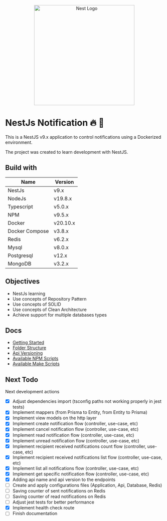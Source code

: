 <p align="center">
  <a href="http://nestjs.com/" target="blank"><img src="https://nestjs.com/img/logo_text.svg" width="320" alt="Nest Logo" /></a>
</p>

# NestJs Notification  🔥 🚀

This is a NestJS v9.x application to control notifications using a Dockerized environment. 

The project was created to learn development with NestJS.

## Build with

| Name       | Version  |
| ---------- | -------- |
| NestJs | v9.x |
| NodeJs | v19.8.x |
| Typescript | v5.0.x |
| NPM | v9.5.x |
| Docker | v20.10.x |
| Docker Compose | v3.8.x |
| Redis | v6.2.x |
| Mysql | v8.0.x |
| Postgresql | v12.x |
| MongoDB | v3.2.x |

## Objectives

* NestJs learning
* Use concepts of Repository Pattern
* Use concepts of SOLID
* Use concepts of Clean Architecture
* Achieve support for multiple databases types

## Docs

* [Getting Started](./docs/getting_started.md)
* [Folder Structure](./docs/folder_structure.md)
* [Api Versioning](./docs/api_versioning.md)
* [Available NPM Scripts](./docs/available_npm_scripts.md)
* [Available Make Scripts](./docs/available_make_scripts.md)

## Next Todo

Next development actions

* [X] Adjust dependencies import (tsconfig paths not working properly in jest tests)
* [X] Implement mappers (from Prisma to Entity, from Entity to Prisma)
* [X] Implement view models on the http layer
* [X] Implement create notification flow (controller, use-case, etc)
* [X] Implement cancel notification flow (controller, use-case, etc)
* [X] Implement read notification flow (controller, use-case, etc)
* [X] Implement unread notification flow (controller, use-case, etc)
* [X] Implement recipient received notifications count flow (controller, use-case, etc)
* [X] Implement recipient received notifications list flow (controller, use-case, etc)
* [X] Implement list all notifications flow (controller, use-case, etc)
* [X] Implement get specific notification flow (controller, use-case, etc)
* [X] Adding api name and api version to the endpoints
* [ ] Create and apply configurations files (Application, Api, Database, Redis)
* [ ] Saving counter of sent notifications on Redis
* [ ] Saving counter of read notifications on Redis
* [ ] Adjust jest tests for better performance
* [X] Implement health check route
* [ ] Finish documentation
